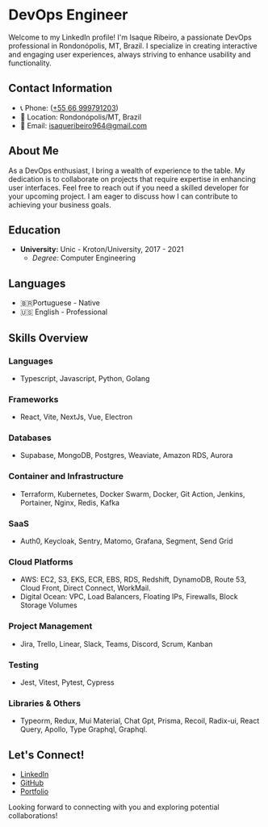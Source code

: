 # DevOps Engineer

Welcome to my LinkedIn profile! I'm Isaque Ribeiro, a passionate DevOps professional in Rondonópolis, MT, Brazil. I specialize in creating interactive and engaging user experiences, always striving to enhance usability and functionality.

## Contact Information
- 📞 Phone: ([+55 66 999791203](https://api.whatsapp.com/send/?phone=5566999791203&text=I+came+by+the+portfolio&type=phone_number&app_absent=0))
- 📍 Location: Rondonópolis/MT, Brazil
- 📧 Email: isaqueribeiro964@gmail.com

## About Me
As a DevOps enthusiast, I bring a wealth of experience to the table. My dedication is to collaborate on projects that require expertise in enhancing user interfaces. Feel free to reach out if you need a skilled developer for your upcoming project. I am eager to discuss how I can contribute to achieving your business goals.

## Education
- **University:** Unic - Kroton/University, 2017 - 2021
  - *Degree:* Computer Engineering

## Languages
- 🇧🇷Portuguese - Native
- 🇺🇸 English - Professional

## Skills Overview
### Languages
- Typescript, Javascript, Python, Golang

### Frameworks
- React, Vite, NextJs, Vue, Electron

### Databases
- Supabase, MongoDB, Postgres, Weaviate, Amazon RDS, Aurora

### Container and Infrastructure
- Terraform, Kubernetes, Docker Swarm, Docker, Git Action, Jenkins, Portainer, Nginx, Redis, Kafka

### SaaS
- Auth0, Keycloak, Sentry, Matomo, Grafana, Segment, Send Grid

### Cloud Platforms
- AWS: EC2, S3, EKS, ECR, EBS, RDS, Redshift, DynamoDB, Route 53, Cloud Front, Direct Connect, WorkMail.
- Digital Ocean: VPC, Load Balancers, Floating IPs, Firewalls, Block Storage Volumes

### Project Management
- Jira, Trello, Linear, Slack, Teams, Discord, Scrum, Kanban

### Testing
- Jest, Vitest, Pytest, Cypress

### Libraries & Others
- Typeorm, Redux, Mui Material, Chat Gpt, Prisma, Recoil, Radix-ui, React Query, Apollo, Type Graphql, Graphql.

## Let's Connect!
- [LinkedIn](https://www.linkedin.com/in/isaque-ferreira-20007b165/)
- [GitHub](https://github.com/isaquerr25)
- [Portfolio](https://portifolio-new-version.vercel.app/)

Looking forward to connecting with you and exploring potential collaborations!
